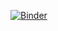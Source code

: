 [![Binder](https://mybinder.org/badge_logo.svg)](https://mybinder.org/v2/gh/LukeWeidenwalker/hobbit-detector/main?urlpath=%2Fvoila%2Frender%2Fhobbit_detector.ipynb)
